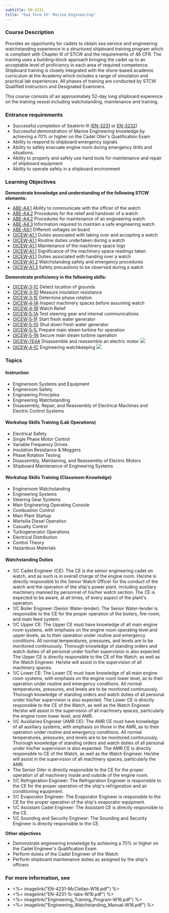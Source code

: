 ```yaml
---
subtitle: EN-4231
title: "Sea Term IV: Marine Engineering"
---
```


### Course Description

Provides an opportunity for cadets to obtain sea service and engineering watchstanding experience in a structured shipboard training program which is compliant with Chapter III of STCW and the requirements of 46 CFR. The training uses a building-block approach bringing the cadet up to an acceptable level of proficiency in each area of required competence. Shipboard training is closely integrated with the shore-based academic curriculum at the Academy which includes a range of simulation and practical lab experiences. All phases of training are conducted by STCW Qualified Instructors and Designated Examiners.

This course consists of an approximately 52-day long shipboard experence on the training vessel including watchstanding, maintenance and training.

### Entrance requirements

*  Successful completion of Seaterm III ([EN-3231](EN-3231.html) or [EN-3232](EN-3232.html))
*  Successful demonstration of Marine Engineering knowledge by achieving a 70% or higher on the Cadet Oiler's Qualification Exam
*  Ability to respond to shipboard emergency signals
*  Ability to safely evacuate engine room during emergency drills and situations.
*  Ability to properly and safely use hand tools for maintenance and repair of shipboard equipment
*  Ability to operate safely in a shipboard environment

### Learning Objectives

**Demonstrate knowledge and understanding of the following STCW elements:**

* [ABE-A4.1]({{site.baseurl}}/tables/35.html#ABE-A4.1) Ability to communicate with the officer of the watch 
* [ABE-A4.2]({{site.baseurl}}/tables/35.html#ABE-A4.2) Procedures for the relief and handover of a watch
* [ABE-A4.2]({{site.baseurl}}/tables/35.html#ABE-A4.2) Procedures for maintenance of an engineering watch
* [ABE-A4.3]({{site.baseurl}}/tables/35.html#ABE-A4.3) Information required to maintain a safe engineering watch
* [ABE-A9.1]({{site.baseurl}}/tables/35.html#ABE-A9.1) Different voltages on board
* [OICEW-A1.1]({{site.baseurl}}/tables/31.html#OICEW-A1.1) Duties associated with taking over and accepting a watch
* [OICEW-A1.1]({{site.baseurl}}/tables/31.html#OICEW-A1.1) Routine duties undertaken during a watch
* [OICEW-A1.1]({{site.baseurl}}/tables/31.html#OICEW-A1.1) Maintenance of the machinery space logs 
* [OICEW-A1.1]({{site.baseurl}}/tables/31.html#OICEW-A1.1) Significance of the machinery space readings taken
* [OICEW-A1.1]({{site.baseurl}}/tables/31.html#OICEW-A1.1) Duties associated with handing over a watch
* [OICEW-A1.2]({{site.baseurl}}/tables/31.html#OICEW-A1.2) Watchstanding safety and emergency procedures
* [OICEW-A1.3]({{site.baseurl}}/tables/31.html#OICEW-A1.3) Safety precautions to be observed during a watch

**Demonstrate proficiency in the following skills:**

* [OICEW‑3‑1C](OICEW-3-1C) Detect location of grounds
* [OICEW‑3‑1D](OICEW-3-1D) Measure insulation resistance
* [OICEW‑3‑1E](OICEW-3-1E) Determine phase rotation	
* [OICEW‑4‑1A](OICEW-4-1A) Inspect machinery spaces before assuming watch
* [OICEW‑4‑1B](OICEW-4-1B) Watch Relief
* [OICEW‑5‑1A](OICEW-5-1A) Test steering gear and internal communications
* [OICEW‑5‑1F](OICEW-5-1F) Start fresh water generator 
* [OICEW‑5‑1G](OICEW-5-1G) Shut down fresh water generator
* [OICEW‑5‑1L](OICEW-5-1L) Prepare main steam turbine for operation
* [OICEW‑5‑1N](OICEW-5-1N) Secure main steam turbine operation
* [OICEW‑7E4A](OICEW-7E4A) Disassemble and reassemble an electric motor ![]({{site.baseurl}}/assets/images/new.jpg)
* [OICEW‑4‑1C](OICEW-4-1C) Engineering watchkeeping ![]({{site.baseurl}}/assets/images/new.jpg)


### Topics
 
#### Instruction

*  Engineroom Systems and Equipment
*  Engineroom Safety
*  Engineering Principles
*  Engineering Watchstanding
*  Disassembly, Repair, and Reassembly of Electrical Machines and Electric Control Systems
 
#### Workshop Skills Training (Lab Operations)

*  Electrical Safety
*  Single Phase Motor Control
*  Variable Frequency Drives
*  Insulation Resistance & Meggers  
*  Phase Rotation Testing
*  Disassembly, Maintaining, and Reassembly of Electric Motors 
*  Shipboard Maintenance of Engineering Systems
 
#### Workshop Skills Training (Classroom Knowledge)

*  Engineroom Watchstanding
*  Engineering Systems
*  Steering Gear Systems
*  Main Engineering Operating Console
*  Combustion Control
*  Main Plant Startup
*  Wartsilia Diesel Operation
*  Casualty Control
*  Turbogenerator Operations
*  Electrical Distribution
*  Control Theory
*  Hazardous Materials
 
#### Watchstanding Duties
 
*  1/C Cadet Engineer (CE):  The CE is the senior engineering cadet on watch, and as such is in overall charge of the engine room.  He/she is directly responsible to the Senior Watch Officer for the conduct of the watch and the operation of the ship's power plant, including auxiliary machinery manned by personnel of his/her watch section. The CE is expected to be aware, at all times, of every aspect of the plant's operation.
*  1/C Boiler Engineer (Senior Water-tender): The Senior Water-tender is responsible to the CE for the proper operation of the boilers, fire-room, and main feed system.
*  1/C Upper CE:  The Upper CE must have knowledge of all main engine room systems, with emphasis on the engine room operating level and upper levels, as to their operation under routine and emergency conditions. All normal temperatures, pressures, and levels are to be monitored continuously. Thorough knowledge of standing orders and watch duties of all personal under his/her supervision is also expected. The Upper CE is directly responsible to the CE of the Watch, as well as the Watch Engineer. He/she will assist in the supervision of all machinery spaces.
*  1/C Lower CE:  The Lower CE must have knowledge of all main engine room systems, with emphasis on the engine room lower level, as to their operation under routine and emergency conditions. All normal temperatures, pressures, and levels are to be monitored continuously. Thorough knowledge of standing orders and watch duties of all personal under his/her supervision is also expected. The Lower CE is directly responsible to the CE of the Watch, as well as the Watch Engineer. He/she will assist in the supervision of all machinery spaces, particularly the engine room lower level, and AMR.
*  1/C Auxiliaries Engineer (AMR CE): The AMR CE must have knowledge of all auxiliary systems, with emphasis on those in the AMR, as to their operation under routine and emergency conditions. All normal temperatures, pressures, and levels are to be monitored continuously. Thorough knowledge of standing orders and watch duties of all personal under his/her supervision is also expected. The AMR CE is directly responsible to CE of the Watch, as well as the Watch Engineer. He/she will assist in the supervision of all machinery spaces, particularly the AMR.
*   The Senior Oiler is directly responsible to the CE for the proper operation of all machinery inside and outside of the engine room.
*  1/C Refrigeration Engineer: The Refrigeration Engineer is responsible to the CE for the proper operation of the ship's refrigeration and air conditioning equipment.
*  1/C Evaporator Engineer: The Evaporator Engineer is responsible to the CE for the proper operation of the ship's evaporator equipment.
*  1/C Assistant Cadet Engineer: The Assistant CE is directly responsible to the CE.
*  1/C Sounding and Security Engineer: The Sounding and Security Engineer is directly responsible to the CE.


**Other objectives**


* Demonstrate engineering knowledge by achieving a 70% or higher on the Cadet Engineer's Qualification Exam
* Perform duties of the Cadet Engineer of the Watch
* Perform shipboard maintenance duties as assigned by the ship's officers


### For more information, see 

* <%= imagelink("EN-4231-McClellan-W16.pdf") %> 
* <%= imagelink("EN-4231-1c-labs-W16.pdf") %> 
* <%= imagelink("Engineering_Training_Program-W16.pdf") %> 
* <%= imagelink("Engineering_Watchstanding_Manual-W16.pdf") %> 



